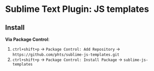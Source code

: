 # Sublime Text Plugin: JS templates

## Install

**Via Package Control**:

1. `ctrl+shift+p` &rarr; `Package Control: Add Repository` &rarr; `https://github.com/phts/sublime-js-templates.git`
2. `ctrl+shift+p` &rarr; `Package Control: Install Package` &rarr; `sublime-js-templates`

